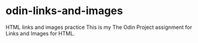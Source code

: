 # odin-links-and-images
HTML links and images practice
This is my The Odin Project assignment for Links and Images for HTML.